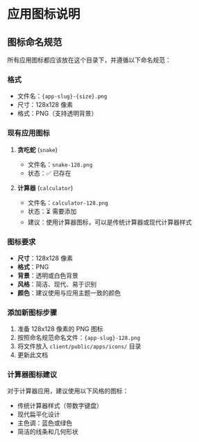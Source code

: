 # 应用图标说明

## 图标命名规范

所有应用图标都应该放在这个目录下，并遵循以下命名规范：

### 格式
- 文件名：`{app-slug}-{size}.png`
- 尺寸：128x128 像素
- 格式：PNG（支持透明背景）

### 现有应用图标

1. **贪吃蛇** (`snake`)
   - 文件名：`snake-128.png`
   - 状态：✅ 已存在

2. **计算器** (`calculator`)
   - 文件名：`calculator-128.png`
   - 状态：⏳ 需要添加
   - 建议：使用计算器图标，可以是传统计算器或现代计算器样式

### 图标要求

- **尺寸**：128x128 像素
- **格式**：PNG
- **背景**：透明或白色背景
- **风格**：简洁、现代、易于识别
- **颜色**：建议使用与应用主题一致的颜色

### 添加新图标步骤

1. 准备 128x128 像素的 PNG 图标
2. 按照命名规范命名文件：`{app-slug}-128.png`
3. 将文件放入 `client/public/apps/icons/` 目录
4. 更新此文档

### 计算器图标建议

对于计算器应用，建议使用以下风格的图标：
- 传统计算器样式（带数字键盘）
- 现代扁平化设计
- 主色调：蓝色或绿色
- 简洁的线条和几何形状
